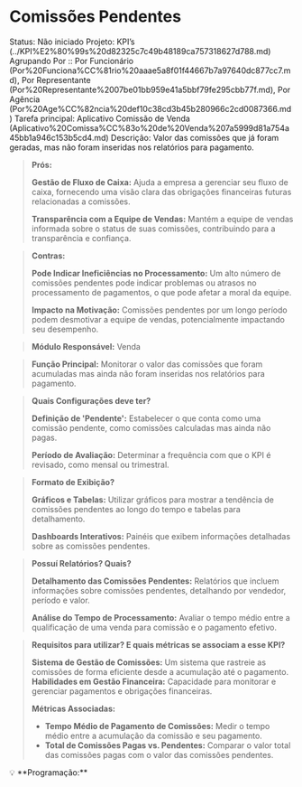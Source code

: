 # Comissões Pendentes

Status: Não iniciado
Projeto: KPI’s (../KPI%E2%80%99s%20d82325c7c49b48189ca757318627d788.md)
Agrupando Por :: Por Funcionário (Por%20Funciona%CC%81rio%20aaae5a8f01f44667b7a97640dc877cc7.md), Por Representante (Por%20Representante%2007be01bb959e41a5bbf79fe295cbb77f.md), Por Agência (Por%20Age%CC%82ncia%20def10c38cd3b45b280966c2cd0087366.md)
Tarefa principal: Aplicativo Comissão de Venda (Aplicativo%20Comissa%CC%83o%20de%20Venda%207a5999d81a754a45bb1a946c153b5cd4.md)
Descrição: Valor das comissões que já foram geradas, mas não foram inseridas nos relatórios para pagamento.

> **Prós:**
> 
> 
> **Gestão de Fluxo de Caixa:** Ajuda a empresa a gerenciar seu fluxo de caixa, fornecendo uma visão clara das obrigações financeiras futuras relacionadas a comissões.
> 
> **Transparência com a Equipe de Vendas:** Mantém a equipe de vendas informada sobre o status de suas comissões, contribuindo para a transparência e confiança.
> 

> **Contras:**
> 
> 
> **Pode Indicar Ineficiências no Processamento:** Um alto número de comissões pendentes pode indicar problemas ou atrasos no processamento de pagamentos, o que pode afetar a moral da equipe.
> 
> **Impacto na Motivação:** Comissões pendentes por um longo período podem desmotivar a equipe de vendas, potencialmente impactando seu desempenho.
> 

> **Módulo Responsável:**
Venda
> 

> **Função Principal:**
Monitorar o valor das comissões que foram acumuladas mas ainda não foram inseridas nos relatórios para pagamento.
> 

> **Quais Configurações deve ter?**
> 
> 
> **Definição de 'Pendente':** Estabelecer o que conta como uma comissão pendente, como comissões calculadas mas ainda não pagas.
> 
> **Período de Avaliação:** Determinar a frequência com que o KPI é revisado, como mensal ou trimestral.
> 

> **Formato de Exibição?**
> 
> 
> **Gráficos e Tabelas:** Utilizar gráficos para mostrar a tendência de comissões pendentes ao longo do tempo e tabelas para detalhamento.
> 
> **Dashboards Interativos:** Painéis que exibem informações detalhadas sobre as comissões pendentes.
> 

> **Possuí Relatórios? Quais?**
> 
> 
> **Detalhamento das Comissões Pendentes:** Relatórios que incluem informações sobre comissões pendentes, detalhando por vendedor, período e valor.
> 
> **Análise do Tempo de Processamento:** Avaliar o tempo médio entre a qualificação de uma venda para comissão e o pagamento efetivo.
> 

> **Requisitos para utilizar? E quais métricas se associam a esse KPI?**
> 
> 
> **Sistema de Gestão de Comissões:** Um sistema que rastreie as comissões de forma eficiente desde a acumulação até o pagamento.
> **Habilidades em Gestão Financeira:** Capacidade para monitorar e gerenciar pagamentos e obrigações financeiras.
> 
> **Métricas Associadas:**
> 
> - **Tempo Médio de Pagamento de Comissões:** Medir o tempo médio entre a acumulação da comissão e seu pagamento.
> - **Total de Comissões Pagas vs. Pendentes:** Comparar o valor total das comissões pagas com o valor das comissões pendentes.

<aside>
💡 **Programação:**

</aside>